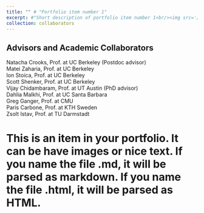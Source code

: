 ```yaml
---
title: "" # "Portfolio item number 1"
excerpt: #"Short description of portfolio item number 1<br/><img src='/images/500x300.png'>"
collection: collaborators
---
```


Advisors and Academic Collaborators
-----
Natacha Crooks, Prof. at UC Berkeley (Postdoc advisor)<br>
Matei Zaharia, Prof. at UC Berkeley<br>
Ion Stoica, Prof. at UC Berkeley<br>
Scott Shenker, Prof. at UC Berkeley<br>
Vijay Chidambaram, Prof. at UT Austin (PhD advisor)<br>
Dahlia Malkhi, Prof. at UC Santa Barbara<br>
Greg Ganger, Prof. at CMU<br>
Paris Carbone, Prof. at KTH Sweden<br>
Zsolt Istav, Prof. at TU Darmstadt


# This is an item in your portfolio. It can be have images or nice text. If you name the file .md, it will be parsed as markdown. If you name the file .html, it will be parsed as HTML. 
